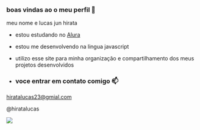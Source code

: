 ### boas vindas ao o meu perfil 💙

meu nome e lucas jun hirata

- estou estudando no [Alura](https://www.alura.com.br)
- estou me desenvolvendo na lingua javascript
- utilizo esse site para minha organização e compartilhamento dos meus projetos desenvolvidos

- ### voce entrar em contato comigo 📫

hiratalucas23@gmial.com

@hiratalucas 

![](https://media1.tenor.com/m/ZMe398J4PoEAAAAC/ok-okay.gif)
